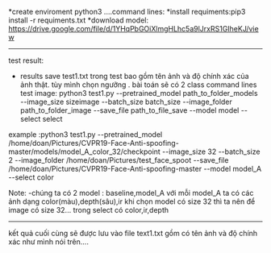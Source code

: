*create enviroment python3
....command lines:
*install requiments:pip3 install -r requiments.txt
*download model:
https://drive.google.com/file/d/1YHqPbGOiXlmgHLhc5a9lJrxRS1GIheKJ/view
___________________
test result:
- results save test1.txt
trong test bao gồm tên ảnh và độ chính xác của ảnh thật. tùy mình chọn ngưỡng . bài toán sẽ có 2 class
command lines test image:
python3 test1.py --pretrained_model path_to_folder_models --image_size sizeimage --batch_size batch_size --image_folder path_to_folder_image --save_file path_to_file_save --model model --select select

example :python3 test1.py --pretrained_model /home/doan/Pictures/CVPR19-Face-Anti-spoofing-master/models/model_A_color_32/checkpoint --image_size 32 --batch_size 2 --image_folder /home/doan/Pictures/test_face_spoot --save_file /home/doan/Pictures/CVPR19-Face-Anti-spoofing-master --model model_A --select color

Note:
-chúng ta có 2 model : baseline,model_A
với mỗi model_A ta có các ảnh dạng color(màu),depth(sâu),ir
khi chọn model có size 32 thì ta nên để image có size 32...
trong select có color,ir,depth
**************
kết quả cuối cùng sẽ được lưu vào file text1.txt gồm có tên ảnh và độ chính xác như mình nói trên....

